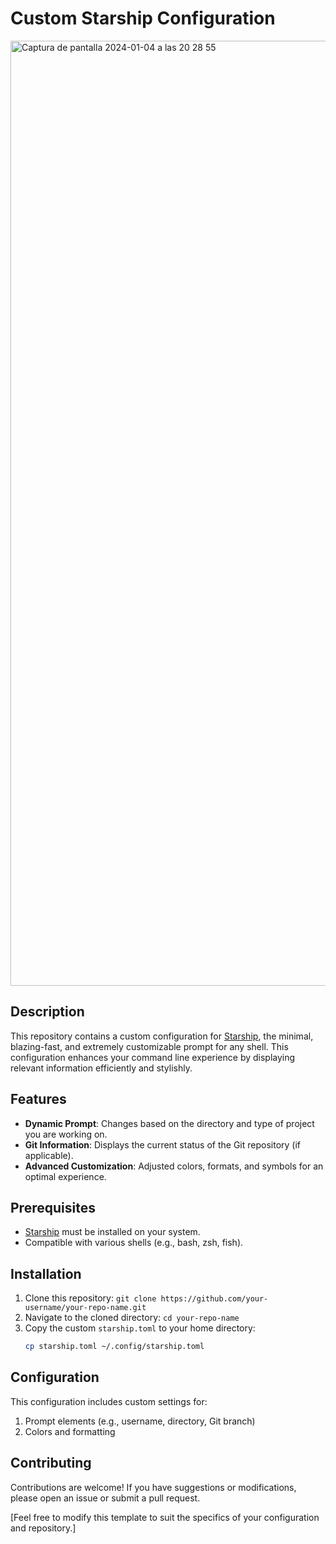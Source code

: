 # Custom Starship Configuration

<img width="1512" alt="Captura de pantalla 2024-01-04 a las 20 28 55" src="https://github.com/franciscof12/starshipTOML/assets/123760628/a931e77b-293e-479c-bd53-d1546436cb43">

## Description
This repository contains a custom configuration for [Starship](https://starship.rs/), the minimal, blazing-fast, and extremely customizable prompt for any shell. This configuration enhances your command line experience by displaying relevant information efficiently and stylishly.

## Features
- **Dynamic Prompt**: Changes based on the directory and type of project you are working on.
- **Git Information**: Displays the current status of the Git repository (if applicable).
- **Advanced Customization**: Adjusted colors, formats, and symbols for an optimal experience.

## Prerequisites
- [Starship](https://starship.rs/) must be installed on your system.
- Compatible with various shells (e.g., bash, zsh, fish).

## Installation
1. Clone this repository: `git clone https://github.com/your-username/your-repo-name.git`
2. Navigate to the cloned directory: `cd your-repo-name`
3. Copy the custom `starship.toml` to your home directory:
   ```bash
   cp starship.toml ~/.config/starship.toml
## Configuration
This configuration includes custom settings for:

1. Prompt elements (e.g., username, directory, Git branch)
2. Colors and formatting

## Contributing
Contributions are welcome! If you have suggestions or modifications, please open an issue or submit a pull request.



[Feel free to modify this template to suit the specifics of your configuration and repository.]
